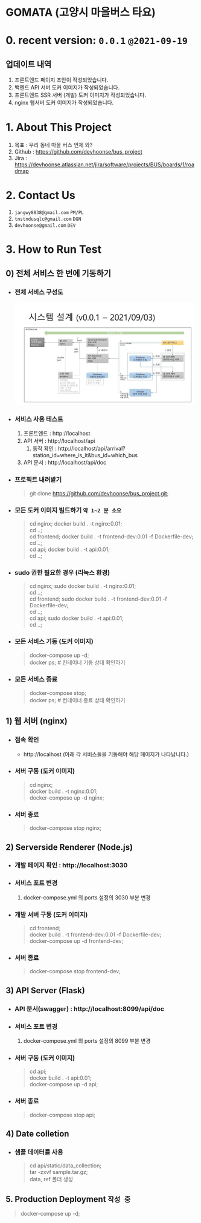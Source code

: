 # GOMATA (고양시 마을버스 타요)

# 0. recent version: `0.0.1` `@2021-09-19`
## 업데이트 내역
   1. 프론트엔드 페이지 초안이 작성되었습니다.
   2. 백엔드 API 서버 도커 이미지가 작성되었습니다.
   3. 프론트엔드 SSR 서버 (개발) 도커 이미지가 작성되었습니다.
   4. nginx 웹서버 도커 이미지가 작성되었습니다.

# 1. About This Project
   1. 목표 : 우리 동네 마을 버스 언제 와?
   2. Github : https://github.com/devhoonse/bus_project
   3. Jira : https://devhoonse.atlassian.net/jira/software/projects/BUS/boards/1/roadmap

# 2. Contact Us
   1. `jangwy8838@gmail.com` `PM/PL`
   2. `tnstndusqlc@gmail.com` `DGN`
   3. `devhoonse@gmail.com` `DEV`

# 3. How to Run Test
   ## 0) 전체 서비스 한 번에 기동하기
   - ### 전체 서비스 구성도
     ![ex_screenshot](api/media/img/fe9c093d-4312-45a9-8f73-7f977db8d0d3.jpg)
   - ### 서비스 사용 테스트
     1. 프론트엔드 : http://localhost
     2. API 서버 : http://localhost/api
        1. 동작 확인 : http://localhost/api/arrival?station_id=where_is_it&bus_id=which_bus
     3. API 문서 : http://localhost/api/doc
   - ### 프로젝트 내려받기
        > git clone https://github.com/devhoonse/bus_project.git;
   - ### 모든 도커 이미지 빌드하기 `약 1~2 분 소요`
      > cd nginx; docker build . -t nginx:0.01; \
        cd ..; \
        cd frontend; docker build . -t frontend-dev:0.01 -f Dockerfile-dev; \
        cd ..; \
        cd api; docker build . -t api:0.01; \
        cd ..;
   - ### sudo 권한 필요한 경우 (리눅스 환경)
     > cd nginx; sudo docker build . -t nginx:0.01; \
       cd ..; \
       cd frontend; sudo docker build . -t frontend-dev:0.01 -f Dockerfile-dev; \
       cd ..; \
       cd api; sudo docker build . -t api:0.01; \
       cd ..;
   - ### 모든 서비스 기동 (도커 이미지)
     > docker-compose up -d; \
       docker ps;  # 컨테이너 기동 상태 확인하기
   - ### 모든 서비스 종료
     > docker-compose stop; \
       docker ps;  # 컨테이너 종료 상태 확인하기
   
   ## 1) 웹 서버 (nginx)
   - ### 접속 확인 
     - http://localhost (아래 각 서비스들을 기동해야 해당 페이지가 나타납니다.)
   - ### 서버 구동 (도커 이미지)
      > cd nginx; \
        docker build . -t nginx:0.01; \
        docker-compose up -d nginx;
   - ### 서버 종료
     > docker-compose stop nginx;
   
   ## 2) Serverside Renderer (Node.js)
   - ### 개발 페이지 확인 : http://localhost:3030
   - ### 서비스 포트 변경 
     1. docker-compose.yml 의 ports 설정의 3030 부분 변경
   - ### 개발 서버 구동 (도커 이미지)
      > cd frontend; \
        docker build . -t frontend-dev:0.01 -f Dockerfile-dev; \
        docker-compose up -d frontend-dev;
   - ### 서버 종료
      > docker-compose stop frontend-dev;
    
   ## 3) API Server (Flask)
   - ### API 문서(swagger) : http://localhost:8099/api/doc 
   - ### 서비스 포트 변경 
     1. docker-compose.yml 의 ports 설정의 8099 부분 변경 
   - ### 서버 구동 (도커 이미지)
      > cd api; \
        docker build . -t api:0.01; \
        docker-compose up -d api;
   - ### 서버 종료
     > docker-compose stop api;
   
## 4) Date colletion 
 - ### 샘플 데이터를 사용
     > cd api/static/data_collection; \
     > tar -zxvf sample.tar.gz; \
     > data, ref 폴더 생성

## 5. Production Deployment `작성 중`
> docker-compose up -d;
